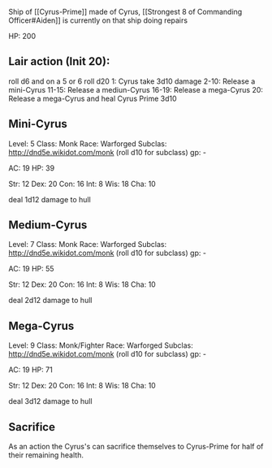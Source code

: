 Ship of [[Cyrus-Prime]] made of Cyrus, [[Strongest 8 of Commanding Officer#Aiden]] is currently on that ship doing repairs

HP: 200
## Lair action (Init 20):
roll d6 and on a 5 or 6 roll d20
1: Cyrus take 3d10 damage
2-10: Release a mini-Cyrus
11-15: Release a mediun-Cyrus
16-19: Release a mega-Cyrus
20: Release a mega-Cyrus and heal Cyrus Prime 3d10

## Mini-Cyrus
Level: 5
Class: Monk
Race: Warforged 
Subclas: http://dnd5e.wikidot.com/monk (roll d10 for subclass)
gp: -

AC: 19
HP: 39

Str: 12
Dex: 20
Con: 16
Int: 8
Wis: 18
Cha: 10

deal 1d12 damage to hull

## Medium-Cyrus
Level: 7
Class: Monk
Race: Warforged 
Subclas: http://dnd5e.wikidot.com/monk (roll d10 for subclass)
gp: -

AC: 19
HP: 55

Str: 12
Dex: 20
Con: 16
Int: 8
Wis: 18
Cha: 10

deal 2d12 damage to hull
## Mega-Cyrus
Level: 9
Class: Monk/Fighter
Race: Warforged 
Subclas: http://dnd5e.wikidot.com/monk (roll d10 for subclass)
gp: -

AC: 19
HP: 71

Str: 12
Dex: 20
Con: 16
Int: 8
Wis: 18
Cha: 10

deal 3d12 damage to hull

## Sacrifice
As an action the Cyrus's can sacrifice themselves to Cyrus-Prime for half of their remaining health. 